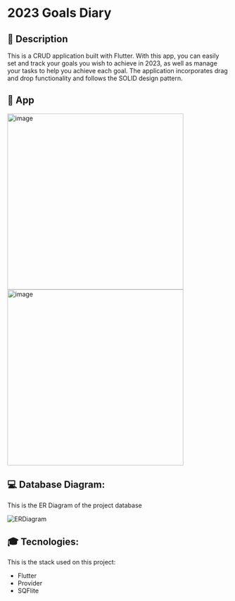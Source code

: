 # 2023 Goals Diary

## 🚀 Description

This is a CRUD application built with Flutter. With this app, you can easily set and track your goals you wish to achieve in 2023, as well as manage your tasks to help you achieve each goal. The application incorporates drag and drop functionality and follows the SOLID design pattern.

## 📱 App
<!--![2DCRUD](https://i.imgur.com/eFF1kq2.jpg)-->
<img src="https://i.imgur.com/eFF1kq2.jpg" alt="image" width="400" height="auto">
<!--![2DCRUD2](https://i.imgur.com/CH428Y3.jpg)-->
<img src="https://i.imgur.com/CH428Y3.jpg" alt="image" width="400" height="auto">


## 💻 Database Diagram:
This is the ER Diagram of the project database

![ERDiagram](https://i.imgur.com/QtLv5k5.png)

## 🎓 Tecnologies: 
This is the stack used on this project:

- Flutter
- Provider
- SQFlite